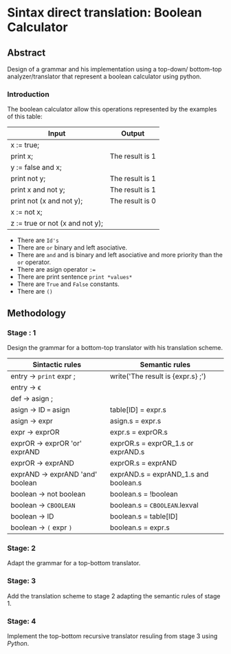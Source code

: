 # Sintax direct translation: Boolean Calculator

## Abstract
Design of a grammar and his implementation using a top-down/ bottom-top analyzer/translator that represent a boolean calculator using python.

### Introduction

The boolean calculator allow this operations represented by the examples of this table:

| Input                           | Output          |
|---------------------------------|-----------------|
| x := true;                      |                 |
| print x;                        | The result is 1 |
| y := false and x;               |                 |
| print not y;                    | The result is 1 |
| print x and not y;              | The result is 1 |
| print not (x and not y);        | The result is 0 |
| x := not x;                     |                 |
| z := true or not (x and not y); |                 |

- There are `Id's ` 
- There are `or`  binary and left asociative.
- There are `and` and is binary and left asociative and more priority than the `or` operator.
- There are asign operator `:=`
- There are print sentence `print *values*`
- There are `True` and `False` constants.
- There are `()`


## Methodology

### Stage : 1

Design the grammar for a bottom-top translator with his translation scheme.

| Sintactic rules                  | Semantic rules                        |
|----------------------------------|---------------------------------------|
| entry -> `print` expr ;            | write('The result is {expr.s} ;')      |
| entry -> ϵ                       |                                       |
| def -> asign ;                   |                                       |
| asign -> ID `=` asign            | table[ID] = expr.s                    |
| asign -> expr                    | asign.s = expr.s                      |
| expr -> exprOR                   | expr.s = exprOR.s                     |
| exprOR -> exprOR 'or' exprAND    | exprOR.s = exprOR_1.s or exprAND.s    |
| exprOR -> exprAND                | exprOR.s = exprAND                    |
| exprAND -> exprAND 'and' boolean | exprAND.s = exprAND_1.s and boolean.s |
| boolean -> not boolean           | boolean.s = !boolean                  |
| boolean -> `CBOOLEAN`            | boolean.s = `CBOOLEAN`.lexval         |
| boolean -> ID                    | boolean.s = table[ID]                 |
| boolean -> `(` expr `)`          | boolean.s = expr.s                    |



### Stage: 2

Adapt the grammar for a top-bottom translator.

### Stage: 3

Add the translation scheme to stage 2 adapting the semantic rules of stage 1.

### Stage: 4

Implement the top-bottom recursive translator resuling from stage 3 using *Python*.